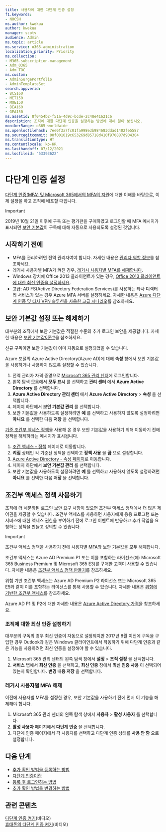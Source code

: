 ```yaml
---
title: 사용자에 대한 다단계 인증 설정
f1.keywords:
- NOCSH
ms.author: kwekua
author: kwekua
manager: scotv
audience: Admin
ms.topic: article
ms.service: o365-administration
localization_priority: Priority
ms.collection:
- M365-subscription-management
- Adm_O365
- Adm_TOC
ms.custom:
- AdminSurgePortfolio
- AdminTemplateSet
search.appverid:
- BCS160
- MET150
- MOE150
- BEA160
- GEA150
ms.assetid: 8f0454b2-f51a-4d9c-bcde-2c48e41621c6
description: 조직에 대한 다단계 인증을 설정하는 방법에 대해 알아 보십시오.
monikerRange: o365-worldwide
ms.openlocfilehash: 7ee6f3a7fc01fa998e3b984683ddad1402fe5587
ms.sourcegitcommit: 00f001019c653269d85718d410f970887d904304
ms.translationtype: HT
ms.contentlocale: ko-KR
ms.lasthandoff: 07/12/2021
ms.locfileid: "53393622"
---
```

# <a name="set-up-multifactor-authentication"></a>다단계 인증 설정

[다단계 인증(MFA) 및 Microsoft 365에서의 MFA의 지원](multi-factor-authentication-microsoft-365.md)에 대한 이해를 바탕으로, 이제 설정을 하고 조직에 배포할 때입니다.

> [!IMPORTANT]
> 2019년 10월 21일 이후에 구독 또는 평가판을 구매하였고 로그인할 때 MFA 메시지가 표시되면 [보안 기본값](/azure/active-directory/fundamentals/concept-fundamentals-security-defaults)이 구독에 대해 자동으로 사용되도록 설정된 것입니다.

## <a name="before-you-begin"></a>시작하기 전에

- MFA를 관리하려면 전역 관리자여야 합니다. 자세한 내용은 [관리자 역할 정보](../add-users/about-admin-roles.md)를 참조하세요.
- 레거시 사용자별 MFA가 켜진 경우, [레거시 사용자별 MFA를 해제합니다](#turn-off-legacy-per-user-mfa).
- Windows 장치에 Office 2013 클라이언트가 있는 경우, [Office 2013 클라이언트에 대한 최신 인증을 설정하세요](./enable-modern-authentication.md).
- 고급: AD FS(Active Directory Federation Services)를 사용하는 타사 디렉터리 서비스가 있는 경우 Azure MFA 서버를 설정하세요. 자세한 내용은 [Azure 다단계 인증 및 타사 VPN 솔루션을 사용한 고급 시나리오](/azure/active-directory/authentication/howto-mfaserver-nps-vpn)를 참조하세요.

## <a name="turn-security-defaults-on-or-off"></a>보안 기본값 설정 또는 해제하기

대부분의 조직에서 보안 기본값은 적절한 수준의 추가 로그인 보안을 제공합니다. 자세한 내용은 [보안 기본값이란?](/azure/active-directory/fundamentals/concept-fundamentals-security-defaults)을 참조하세요.

신규 구독이면 보안 기본값이 이미 자동으로 설정되었을 수 있습니다.

Azure 포털의 Azure Active Directory(Azure AD)에 대해 **속성** 창에서 보안 기본값을 사용하거나 사용하지 않도록 설정할 수 있습니다.

1. 전역  관리자 자격 증명으로 [Microsoft 365 관리 센터](https://admin.microsoft.com)에 로그인합니다.
2. 왼쪽 탐색 모음에서 **모두 표시** 를 선택하고 **관리 센터** 에서 **Azure Active Directory** 를 선택합니다.
3. **Azure Active Directory 관리 센터** 에서 **Azure Active Directory** \> **속성** 을 선택합니다.
4. 페이지 하단에서 **보안 기본값 관리** 를 선택합니다.
5. 보안 기본값을 사용하도록 설정하려면 **예** 를 선택하고 사용하지 않도록 설정하려면 **아니요** 를 선택한 다음 **저장** 을 선택합니다.

[기준 조건부 액세스 정책](/azure/active-directory/conditional-access/concept-baseline-protection)을 사용해 온 경우 보안 기본값을 사용하기 위해 이동하기 전에 정잭을 해제하라는 메시지가 표시됩니다.

1. [조건 액세스 - 정책](https://portal.azure.com/#blade/Microsoft_AAD_IAM/ConditionalAccessBlade/Policies) 페이지로 이동합니다.
2. **켜짐** 상태인 각 기준선 정책을 선택하고 **정책 사용** 을 **끔** 으로 설정합니다.
3. [Azure Active Directory - 속성 페이지](https://portal.azure.com/#blade/Microsoft_AAD_IAM/ActiveDirectoryMenuBlade/Properties)로 이동합니다.
4. 페이지 하단에서 **보안 기본값 관리** 를 선택합니다.
5. 보안 기본값을 사용하도록 설정하려면 **예** 를 선택하고 사용하지 않도록 설정하려면 **아니요** 를 선택한 다음 **저장** 을 선택합니다.

## <a name="use-conditional-access-policies"></a>조건부 액세스 정책 사용하기

조직에 더 세분화된 로그인 보안 요구 사항이 있으면 조건부 액세스 정책에서 더 많은 제어권을 제공할 수 있습니다. 조건부 액세스를 사용하면 사용자에게 응용 프로그램 또는 서비스에 대한 액세스 권한을 부여하기 전에 로그인 이벤트에 반응하고 추가 작업을 요청하는 정책을 만들고 정의할 수 있습니다. 

> [!IMPORTANT]
> 조건부 액세스 정책을 사용하기 전에 사용자별 MFA와 보안 기본값을 모두 해제합니다.

조건부 액세스는 Azure AD Premium P1 또는 이를 포함하는 라이선스(예: Microsoft 365 Business Premium 및 Microsoft 365 E3)를 구매한 고객이 사용할 수 있습니다. 자세한 내용은 [조건부 액세스 정책 만들기](/azure/active-directory/authentication/tutorial-enable-azure-mfa)를 참조하세요.

위험 기반 조건부 액세스는 Azure AD Premium P2 라이선스 또는 Microsoft 365 E5와 같이 이를 포함하는 라이선스를 통해 사용할 수 있습니다. 자세한 내용은 [위험에 기반한 조건부 액세스](/azure/active-directory/conditional-access/howto-conditional-access-policy-risk)를 참조하세요.

Azure AD P1 및 P2에 대한 자세한 내용은 [Azure Active Directory 가격](https://azure.microsoft.com/pricing/details/active-directory/)을 참조하세요.

### <a name="turn-on-modern-authentication-for-your-organization"></a>조직에 대한 최신 인증 설정하기

대부분의 구독의 경우 최신 인증이 자동으로 설정되지만 2017년 8월 이전에 구독을 구입한 경우 Outlook과 같은 Windows 클라이언트에서 작동하기 위해 다단계 인증과 같은 기능을 사용하려면 최신 인증을 설정해야 할 수 있습니다.


1. Microsoft 365 관리 센터의 왼쪽 탐색 창에서 **설정** \> **조직 설정** 을 선택합니다.
2. **서비스** 탭에서 **최신 인증** 을 선택하고, **최신 인증** 창에서 **최신 인증 사용** 이 선택되어 있는지 확인합니다. **변경 내용 저장** 을 선택합니다.

### <a name="turn-off-legacy-per-user-mfa"></a>레거시 사용자별 MFA 해제

이전에 사용자별 MFA를 설정한 경우, 보안 기본값을 사용하기 전에 먼저 이 기능을 해제해야 합니다.

1. Microsoft 365 관리 센터의 왼쪽 탐색 창에서 **사용자** \> **활성 사용자** 를 선택합니다.
1. **활성 사용자** 페이지에서 **다단계 인증** 을 선택합니다.
1. 다단계 인증 페이지에서 각 사용자를 선택하고 다단계 인증 상태를 **사용 안 함** 으로 설정합니다.

## <a name="next-steps"></a>다음 단계

- [추가 확인 방법을 등록하는 방법](https://support.microsoft.com/office/ace1d096-61e5-449b-a875-58eb3d74de14)
- [다단계 인증이란](https://support.microsoft.com/help/4577374/what-is-multifactor-authentication)
- [등록 후 로그인하는 방법](https://support.microsoft.com/office/2b856342-170a-438e-9a4f-3c092394d3cb)
- [추가 확인 방법을 변경하는 방법](https://support.microsoft.com/office/956ec8d0-7081-4518-a701-f8414cc20831)

## <a name="related-content"></a>관련 콘텐츠

[다단계 인증 켜기](../../business-video/turn-on-mfa.md)(비디오)\
[휴대폰의 다단계 인증 켜기](../../business-video/set-up-mfa.md)(비디오)